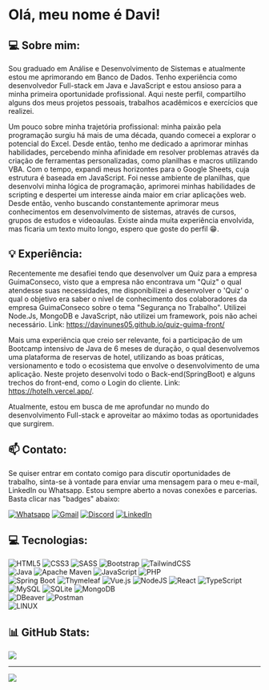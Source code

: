 # Olá, meu nome é Davi!

## 💻 Sobre mim:
 Sou graduado em Análise e Desenvolvimento de Sistemas e atualmente estou me aprimorando em Banco de Dados. Tenho experiência como desenvolvedor Full-stack em Java e JavaScript e estou ansioso para a minha primeira oportunidade profissional. Aqui neste perfil, compartilho alguns dos meus projetos pessoais, trabalhos acadêmicos e exercícios que realizei.

Um pouco sobre minha trajetória profissional: minha paixão pela programação surgiu há mais de uma década, quando comecei a explorar o potencial do Excel. Desde então, tenho me dedicado a aprimorar minhas habilidades, percebendo minha afinidade em resolver problemas através da criação de ferramentas personalizadas, como planilhas e macros utilizando VBA. Com o tempo, expandi meus horizontes para o Google Sheets, cuja estrutura é baseada em JavaScript. Foi nesse ambiente de planilhas, que desenvolvi minha lógica de programação, aprimorei minhas habilidades de scripting e despertei um interesse ainda maior em criar aplicações web. Desde então, venho buscando constantemente aprimorar meus conhecimentos em desenvolvimento de sistemas, através de cursos, grupos de estudos e videoaulas. Existe ainda muita experiência envolvida, mas ficaria um texto muito longo, espero que goste do perfil 😁.

## 💡 Experiência:
 Recentemente me desafiei tendo que desenvolver um Quiz para a empresa GuimaConseco, visto que a empresa não encontrava um "Quiz" o qual atendesse suas necessidades, me disponibilizei a desenvolver o 'Quiz' o qual o objetivo era saber o nível de conhecimento dos colaboradores da empresa GuimaConseco sobre o tema "Segurança no Trabalho". Utilizei Node.Js, MongoDB e JavaScript, não utilizei um framework, pois não achei necessário. Link: https://davinunes05.github.io/quiz-guima-front/

Mais uma experiência que creio ser relevante, foi a participação de um Bootcamp intensivo de Java de 6 meses de duração, o qual desenvolvemos uma plataforma de reservas de hotel, utilizando as boas práticas, versionamento e todo o ecosistema que envolve o desenvolvimento de uma aplicação. Neste projeto desenvolvi todo o Back-end(SpringBoot) e alguns trechos do front-end, como o Login do cliente. Link: https://hotelh.vercel.app/.

Atualmente, estou em busca de me aprofundar no mundo do desenvolvimento Full-stack e aproveitar ao máximo todas as oportunidades que surgirem.

## 📫 Contato:
Se quiser entrar em contato comigo para discutir oportunidades de trabalho, sinta-se à vontade para enviar uma mensagem para o meu e-mail, LinkedIn ou Whatsapp. Estou sempre aberto a novas conexões e parcerias.<br>Basta clicar nas "badges" abaixo: 

[![Whatsapp](https://img.shields.io/badge/WhatsApp-Chat-25D366?logo=whatsapp&link=https://wa.me/5521968244017)](https://wa.me/5521968244017) [![Gmail](https://img.shields.io/badge/-Gmail-D14836?logo=Gmail&logoColor=white&link=mailto:davi.nunes05%40gmail.com)](mailto:davi.nunes05@gmail.com) [![Discord](https://img.shields.io/badge/Discord-%237289DA.svg?logo=discord&logoColor=white)](https://discord.gg/pmc49saH7d) [![LinkedIn](https://img.shields.io/badge/LinkedIn-%230077B5.svg?logo=linkedin&logoColor=white)](https://linkedin.com/in/davi-nunes-4819b17b) 

## 💻 Tecnologias:
![HTML5](https://img.shields.io/badge/HTML-%23E34F26.svg?style=plastic&logo=html5&logoColor=white) ![CSS3](https://img.shields.io/badge/CSS-%231572B6.svg?style=plastic&logo=css3&logoColor=white) ![SASS](https://img.shields.io/badge/-SASS-CD6799?style=plastic&logo=sass&logoColor=white&link=https://sass-lang.com/) ![Bootstrap](https://img.shields.io/badge/Bootstrap-%23563D7C.svg?style=plastic&logo=bootstrap&logoColor=white) ![TailwindCSS](https://img.shields.io/badge/TailwindCSS-%2338B2AC.svg?style=plastic&logo=tailwind-css&logoColor=white) <br>
![Java](https://img.shields.io/badge/Java-%23ED8B00.svg?style=plastic&logo=Java&logoColor=white) ![Apache Maven](https://img.shields.io/badge/Apache%20Maven-C71A36?style=plastic&logo=Apache%20Maven&logoColor=white) ![JavaScript](https://img.shields.io/badge/JavaScript-%23323330.svg?style=plastic&logo=javascript&logoColor=%23F7DF1E) ![PHP](https://img.shields.io/badge/PHP-%23777BB4.svg?style=plastic&logo=php&logoColor=white)<br>
![Spring Boot](https://img.shields.io/badge/-Spring%20Boot-6DB33F?style=plastic&logo=spring-boot&logoColor=white&link=https://spring.io/projects/spring-boot/) ![Thymeleaf](https://img.shields.io/badge/-Thymeleaf-005F0F?style=plastic&logo=thymeleaf&logoColor=white&link=https://www.thymeleaf.org/) ![Vue.js](https://img.shields.io/badge/Vue.js-%2335495e.svg?style=plastic&logo=vuedotjs&logoColor=%234FC08D) ![NodeJS](https://img.shields.io/badge/Node.js-6DA55F?style=plastic&logo=node.js&logoColor=white) ![React](https://img.shields.io/badge/React-%2320232a.svg?style=plastic&logo=react&logoColor=%2361DAFB) ![TypeScript](https://img.shields.io/badge/TypeScript-%23007ACC.svg?style=plastic&logo=typescript&logoColor=white) <br> 
![MySQL](https://img.shields.io/badge/MySQL-%2300f.svg?style=plastic&logo=mysql&logoColor=white) ![SQLite](https://img.shields.io/badge/SQLite-%2307405e.svg?style=plastic&logo=sqlite&logoColor=white) ![MongoDB](https://img.shields.io/badge/MongoDB-%234ea94b.svg?style=plastic&logo=mongodb&logoColor=white) <br>
![DBeaver](https://img.shields.io/badge/DBeaver-006AB6?style=plastic&logo=dbeaver&logoColor=white) ![Postman](https://img.shields.io/badge/Postman-FF6C37?style=plastic&logo=postman&logoColor=white) <br>
![LINUX](https://img.shields.io/badge/Linux-FCC624?style=plastic&logo=linux&logoColor=black)
## 📊 GitHub Stats:

![](https://github-readme-stats.vercel.app/api/top-langs/?username=DaviNunes05&theme=dark&hide_border=false&include_all_commits=false&count_private=false&layout=compact)

---
[![](https://visitcount.itsvg.in/api?id=DaviNunes05&icon=0&color=0)](https://visitcount.itsvg.in)
